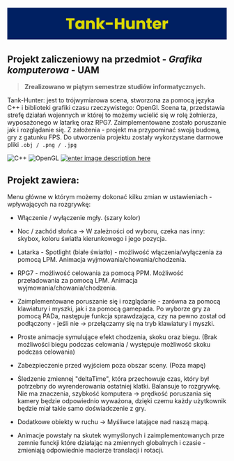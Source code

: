 
![Tank-hunter the game](https://raw.githubusercontent.com/Education-IT/Tank-Hunter/main/banner.png)
## Projekt zaliczeniowy na przedmiot - ***Grafika komputerowa*** - **UAM**

> **Zrealizowano w piątym semestrze studiów informatycznych.**

 Tank-Hunter: jest to trójwymiarowa scena, stworzona za pomocą języka C++ i biblioteki grafiki czasu rzeczywistego: OpenGl. Scena ta, przedstawia strefę działań wojennych w której to możemy wcielić się w rolę żołnierza, wyposażonego w latarkę oraz RPG7. Zaimplementowane zostało poruszanie jak i rozglądanie się. Z założenia - projekt ma przypominać swoją budową, gry z gatunku FPS. Do utworzenia projektu zostały wykorzystane darmowe pliki ```.obj / .png / .jpg```  


![C++](https://img.shields.io/badge/C++-00599C.svg?style=for-the-badge&logo=C++&logoColor=white) ![OpenGL](https://img.shields.io/badge/OpenGL-5586A4.svg?style=for-the-badge&logo=OpenGL&logoColor=white)  [ ![enter image description here](https://img.shields.io/badge/website-000000?style=for-the-badge&logo=About.me&logoColor=white)](https://education-it.pl/)


## Projekt zawiera:


Menu główne w którym możemy dokonać kilku zmian w ustawieniach - wpływających na rozgrywkę:
* Włączenie / wyłączenie mgły. (szary kolor)
* Noc / zachód słońca  -> W zależności od wyboru, czeka nas inny: skybox, koloru światła kierunkowego i jego pozycja.

* Latarka - Spotlight (białe światło) - możliwość włączenia/wyłączenia za pomocą LPM. Animacja wyjmowania/chowania/chodzenia. 
* RPG7 - możliwość celowania za pomocą PPM. Możliwość przeładowania za pomocą LPM. Animacja wyjmowania/chowania/chodzenia.
 
* Zaimplementowane poruszanie się i rozglądanie - zarówna za pomocą klawiatury i myszki, jak i za pomocą gamepada. Po wyborze gry za pomocą PADa, następuje funkcja sprawdzająca, czy na pewno został od podłączony - jeśli nie -> przełączamy się na tryb klawiatury i myszki. 

* Proste animacje symulujące efekt chodzenia, skoku oraz biegu. (Brak możliwości biegu podczas celowania / występuje możliwość skoku podczas celowania)

* Zabezpieczenie przed wyjściem poza obszar sceny. (Poza mapę)

* Śledzenie zmiennej "deltaTime", która przechowuje czas, który był potrzebny do wyrenderowania ostatniej klatki. Balansuje to rozgrywkę. Nie ma znaczenia, szybkość komputera -> prędkość poruszania się kamery będzie odpowiednio wyważona, dzięki czemu każdy użytkownik będzie miał takie samo doświadczenie z gry.

*  Dodatkowe obiekty w ruchu -> Myśliwce latające nad naszą mapą.

* Animacje powstały na skutek wymyślonych i zaimplementowanych prze zemnie funckji które działając na zmiennych globalnych i czasie - zmieniają odpowiednie macierze translacji i rotacji.
 

